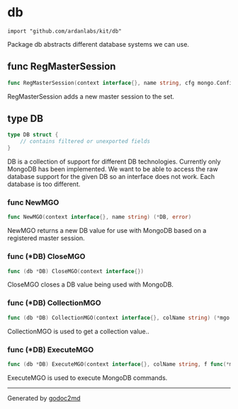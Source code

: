 
# db
    import "github.com/ardanlabs/kit/db"

Package db abstracts different database systems we can use.






## func RegMasterSession
``` go
func RegMasterSession(context interface{}, name string, cfg mongo.Config) error
```
RegMasterSession adds a new master session to the set.



## type DB
``` go
type DB struct {
    // contains filtered or unexported fields
}
```
DB is a collection of support for different DB technologies. Currently
only MongoDB has been implemented. We want to be able to access the raw
database support for the given DB so an interface does not work. Each
database is too different.









### func NewMGO
``` go
func NewMGO(context interface{}, name string) (*DB, error)
```
NewMGO returns a new DB value for use with MongoDB based on a registered
master session.




### func (\*DB) CloseMGO
``` go
func (db *DB) CloseMGO(context interface{})
```
CloseMGO closes a DB value being used with MongoDB.



### func (\*DB) CollectionMGO
``` go
func (db *DB) CollectionMGO(context interface{}, colName string) (*mgo.Collection, error)
```
CollectionMGO is used to get a collection value..



### func (\*DB) ExecuteMGO
``` go
func (db *DB) ExecuteMGO(context interface{}, colName string, f func(*mgo.Collection) error) error
```
ExecuteMGO is used to execute MongoDB commands.









- - -
Generated by [godoc2md](http://godoc.org/github.com/davecheney/godoc2md)